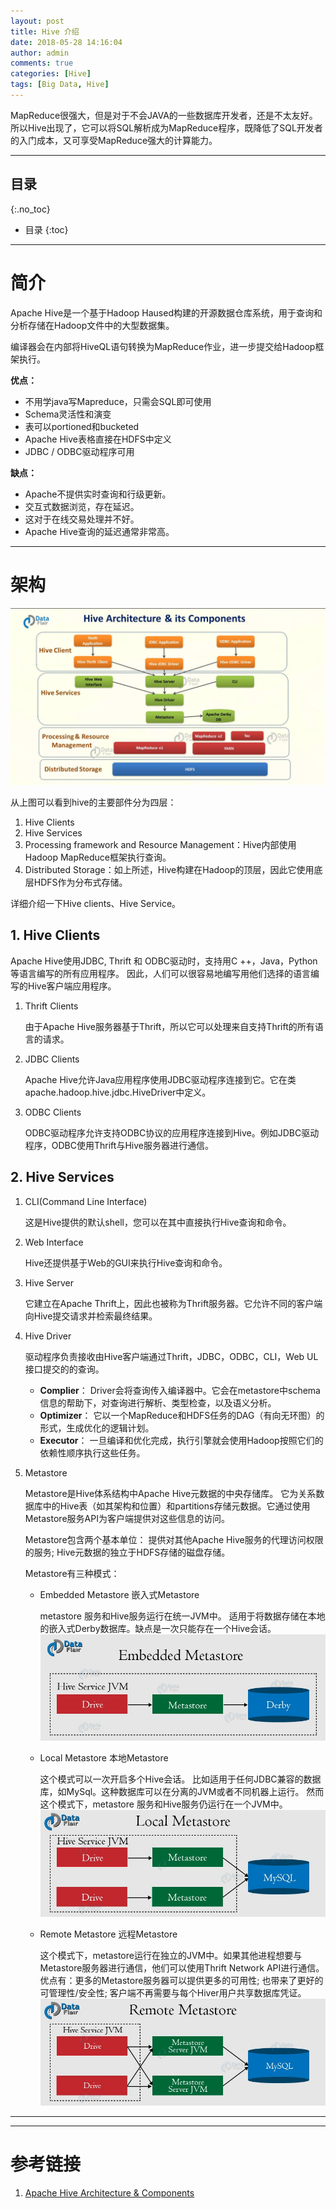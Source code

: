 ```yaml
---
layout: post
title: Hive 介绍
date: 2018-05-28 14:16:04
author: admin
comments: true
categories: [Hive]
tags: [Big Data, Hive]
---
```


MapReduce很强大，但是对于不会JAVA的一些数据库开发者，还是不太友好。所以Hive出现了，它可以将SQL解析成为MapReduce程序，既降低了SQL开发者的入门成本，又可享受MapReduce强大的计算能力。

<!-- more -->
---

## 目录
{:.no_toc}

* 目录
{:toc}

---

# 简介

Apache Hive是一个基于Hadoop Haused构建的开源数据仓库系统，用于查询和分析存储在Hadoop文件中的大型数据集。

编译器会在内部将HiveQL语句转换为MapReduce作业，进一步提交给Hadoop框架执行。

**优点：**

- 不用学java写Mapreduce，只需会SQL即可使用
- Schema灵活性和演变
- 表可以portioned和bucketed
- Apache Hive表格直接在HDFS中定义
- JDBC / ODBC驱动程序可用

**缺点：**

- Apache不提供实时查询和行级更新。
- 交互式数据浏览，存在延迟。
- 这对于在线交易处理并不好。
- Apache Hive查询的延迟通常非常高。

---

# 架构

[![](/images/posts/Hive-Architecture.jpg)](/images/posts/Hive-Architecture.jpg)

从上图可以看到hive的主要部件分为四层：
1. Hive Clients
2. Hive Services
3. Processing framework and Resource Management：Hive内部使用Hadoop MapReduce框架执行查询。
4. Distributed Storage：如上所述，Hive构建在Hadoop的顶层，因此它使用底层HDFS作为分布式存储。

详细介绍一下Hive clients、Hive Service。

## 1. Hive Clients

Apache Hive使用JDBC, Thrift 和 ODBC驱动时，支持用C ++，Java，Python等语言编写的所有应用程序。
因此，人们可以很容易地编写用他们选择的语言编写的Hive客户端应用程序。

1. Thrift Clients

    由于Apache Hive服务器基于Thrift，所以它可以处理来自支持Thrift的所有语言的请求。
2. JDBC Clients

    Apache Hive允许Java应用程序使用JDBC驱动程序连接到它。它在类apache.hadoop.hive.jdbc.HiveDriver中定义。
3. ODBC Clients

    ODBC驱动程序允许支持ODBC协议的应用程序连接到Hive。例如JDBC驱动程序，ODBC使用Thrift与Hive服务器进行通信。


## 2. Hive Services

1. CLI(Command Line Interface)

    这是Hive提供的默认shell，您可以在其中直接执行Hive查询和命令。
2. Web Interface

    Hive还提供基于Web的GUI来执行Hive查询和命令。
3. Hive Server

    它建立在Apache Thrift上，因此也被称为Thrift服务器。它允许不同的客户端向Hive提交请求并检索最终结果。
4. Hive Driver

    驱动程序负责接收由Hive客户端通过Thrift，JDBC，ODBC，CLI，Web UL接口提交的的查询。

    - **Complier**： Driver会将查询传入编译器中。它会在metastore中schema信息的帮助下，对查询进行解析、类型检查，以及语义分析。
    - **Optimizer**： 它以一个MapReduce和HDFS任务的DAG（有向无环图）的形式，生成优化的逻辑计划。
    - **Executor**： 一旦编译和优化完成，执行引擎就会使用Hadoop按照它们的依赖性顺序执行这些任务。
5. Metastore

    Metastore是Hive体系结构中Apache Hive元数据的中央存储库。
    它为关系数据库中的Hive表（如其架构和位置）和partitions存储元数据。它通过使用Metastore服务API为客户端提供对这些信息的访问。

    Metastore包含两个基本单位： 提供对其他Apache Hive服务的代理访问权限的服务; Hive元数据的独立于HDFS存储的磁盘存储。

    Metastore有三种模式：
    - Embedded Metastore 嵌入式Metastore

        metastore 服务和Hive服务运行在统一JVM中。
        适用于将数据存储在本地的嵌入式Derby数据库。缺点是一次只能存在一个Hive会话。
        [![](/images/posts/hive-embedded-metastore.jpg)](/images/posts/hive-embedded-metastore.jpg)
    - Local Metastore 本地Metastore

        这个模式可以一次开启多个Hive会话。
        比如适用于任何JDBC兼容的数据库，如MySql。这种数据库可以在分离的JVM或者不同机器上运行。
        然而这个模式下，metastore 服务和Hive服务仍运行在一个JVM中。
        [![](/images/posts/hive-local-metastore.jpg)](/images/posts/hive-local-metastore.jpg)
    - Remote Metastore 远程Metastore

        这个模式下，metastore运行在独立的JVM中。如果其他进程想要与Metastore服务器进行通信，他们可以使用Thrift Network API进行通信。
        优点有：更多的Metastore服务器可以提供更多的可用性; 也带来了更好的可管理性/安全性; 客户端不再需要与每个Hiver用户共享数据库凭证。
        [![](/images/posts/hive-remote-metastore.jpg)](/images/posts/hive-remote-metastore.jpg)


---


---

# 参考链接
1. [Apache Hive Architecture & Components](https://data-flair.training/blogs/apache-hive-architecture/)

